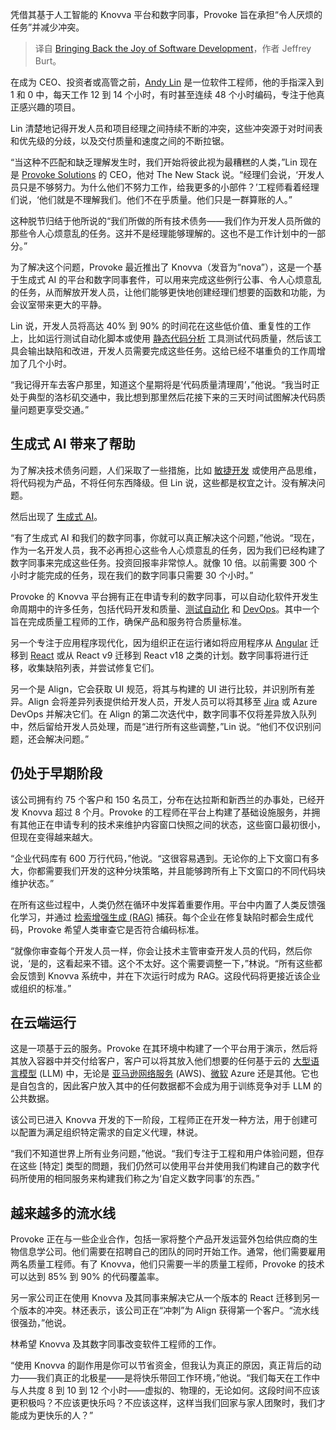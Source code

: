 
<!--
title: 重拾软件开发的乐趣
cover: https://cdn.thenewstack.io/media/2024/08/90353c94-priscilla-du-preez-xkkcui44im0-unsplash.jpg
-->

凭借其基于人工智能的 Knovva 平台和数字同事，Provoke 旨在承担“令人厌烦的任务”并减少冲突。

> 译自 [Bringing Back the Joy of Software Development](https://thenewstack.io/bringing-back-the-joy-of-software-development/)，作者 Jeffrey Burt。

在成为 CEO、投资者或高管之前，[Andy Lin](https://www.linkedin.com/in/andylin888/) 是一位软件工程师，他的手指深入到 1 和 0 中，每天工作 12 到 14 个小时，有时甚至连续 48 个小时编码，专注于他真正感兴趣的项目。

Lin 清楚地记得开发人员和项目经理之间持续不断的冲突，这些冲突源于对时间表和优先级的分歧，以及交付质量和速度之间的不断拉锯。

“当这种不匹配和缺乏理解发生时，我们开始将彼此视为最糟糕的人类，”Lin 现在是 [Provoke Solutions](https://provokesolutions.com/) 的 CEO，他对 The New Stack 说。“经理们会说，‘开发人员只是不够努力。为什么他们不努力工作，给我更多的小部件？’工程师看着经理们说，‘他们就是不理解我们。他们不在乎质量。他们只是一群算账的人。”

这种脱节归结于他所说的“我们所做的所有技术债务——我们作为开发人员所做的那些令人心烦意乱的任务。这并不是经理能够理解的。这也不是工作计划中的一部分。”

为了解决这个问题，Provoke 最近推出了 Knovva（发音为“nova”），这是一个基于生成式 AI 的平台和数字同事套件，可以用来完成这些例行公事、令人心烦意乱的任务，从而解放开发人员，让他们能够更快地创建经理们想要的函数和功能，为会议室带来更大的平静。

Lin 说，开发人员将高达 40% 到 90% 的时间花在这些低价值、重复性的工作上，比如运行测试自动化脚本或使用 [静态代码分析](https://thenewstack.io/how-static-analysis-can-save-your-software/) 工具测试代码质量，然后该工具会输出缺陷和改进，开发人员需要完成这些任务。这给已经不堪重负的工作周增加了几个小时。

“我记得开车去客户那里，知道这个星期将是‘代码质量清理周’，”他说。“我当时正处于典型的洛杉矶交通中，我比想到那里然后花接下来的三天时间试图解决代码质量问题更享受交通。”

## 生成式 AI 带来了帮助

为了解决技术债务问题，人们采取了一些措施，比如 [敏捷开发](https://thenewstack.io/heres-what-a-software-architect-does-in-an-agile-team/) 或使用产品思维，将代码视为产品，不将任何东西降级。但 Lin 说，这些都是权宜之计。没有解决问题。

然后出现了 [生成式 AI](https://thenewstack.io/generative-ai-tools-for-infrastructure-as-code/)。

“有了生成式 AI 和我们的数字同事，你就可以真正解决这个问题，”他说。“现在，作为一名开发人员，我不必再担心这些令人心烦意乱的任务，因为我们已经构建了数字同事来完成这些任务。投资回报率非常惊人。就像 10 倍。以前需要 300 个小时才能完成的任务，现在我们的数字同事只需要 30 个小时。”

Provoke 的 Knovva 平台拥有正在申请专利的数字同事，可以自动化软件开发生命周期中的许多任务，包括代码开发和质量、[测试自动化](https://thenewstack.io/test-automation-tools-unite/) 和 [DevOps](https://thenewstack.io/devops/)。其中一个旨在完成质量工程师的工作，确保产品和服务符合质量标准。

另一个专注于应用程序现代化，因为组织正在运行诸如将应用程序从 [Angular](https://thenewstack.io/google-angular-lead-sees-convergence-in-javascript-frameworks/) 迁移到 [React](https://thenewstack.io/meta-releases-open-source-react-compiler/) 或从 React v9 迁移到 React v18 之类的计划。数字同事将进行迁移，收集缺陷列表，并尝试修复它们。

另一个是 Align，它会获取 UI 规范，将其与构建的 UI 进行比较，并识别所有差异。Align 会将差异列表提供给开发人员，开发人员可以将其移至 [Jira](https://thenewstack.io/anti-agile-project-tracker-linear-the-latest-to-take-on-jira/) 或 Azure DevOps 并解决它们。在 Align 的第二次迭代中，数字同事不仅将差异放入队列中，然后留给开发人员处理，而是“进行所有这些调整，”Lin 说。“他们不仅识别问题，还会解决问题。”

## 仍处于早期阶段
该公司拥有约 75 个客户和 150 名员工，分布在达拉斯和新西兰的办事处，已经开发 Knovva 超过 8 个月。Provoke 的工程师在平台上构建了基础设施服务，并拥有其他正在申请专利的技术来维护内容窗口快照之间的状态，这些窗口最初很小，但现在变得越来越大。

“企业代码库有 600 万行代码，”他说。“这很容易遇到。无论你的上下文窗口有多大，你都需要我们开发的这种分块策略，并且能够跨所有上下文窗口的不同代码块维护状态。”

在所有这些过程中，人类仍然在循环中发挥着重要作用。平台中内置了人类反馈强化学习，并通过 [检索增强生成 (RAG)](https://thenewstack.io/retrieval-augmented-generation-for-llms/) 捕获。每个企业在修复缺陷时都会生成代码，Provoke 希望人类审查它是否符合编码标准。

“就像你审查每个开发人员一样，你会让技术主管审查开发人员的代码，然后你说，‘是的，这看起来不错。这个不太好。这个需要调整一下，”林说。“所有这些都会反馈到 Knovva 系统中，并在下次运行时成为 RAG。这段代码将更接近该企业或组织的标准。”

## 在云端运行
这是一项基于云的服务。Provoke 在其环境中构建了一个平台用于演示，然后将其放入容器中并交付给客户，客户可以将其放入他们想要的任何基于云的 [大型语言模型](https://thenewstack.io/why-large-language-models-wont-replace-human-coders/) (LLM) 中，无论是 [亚马逊网络服务](https://aws.amazon.com/?utm_content=inline+mention) (AWS)、[微软](https://news.microsoft.com/?utm_content=inline+mention) Azure 还是其他。它也是自包含的，因此客户放入其中的任何数据都不会成为用于训练竞争对手 LLM 的公共数据。

该公司已进入 Knovva 开发的下一阶段，工程师正在开发一种方法，用于创建可以配置为满足组织特定需求的自定义代理，林说。

“我们不知道世界上所有业务问题，”他说。“我们专注于工程和用户体验问题，但存在这些 [特定] 类型的問題，我们仍然可以使用平台并使用我们构建自己的数字代码所使用的相同服务来构建我们称之为‘自定义数字同事’的东西。”

## 越来越多的流水线

Provoke 正在与一些企业合作，包括一家将整个产品开发运营外包给供应商的生物信息学公司。他们需要在招聘自己的团队的同时开始工作。通常，他们需要雇用两名质量工程师。有了 Knovva，他们只需要一半的质量工程师，Provoke 的技术可以达到 85% 到 90% 的代码覆盖率。

另一家公司正在使用 Knovva 及其同事来解决它从一个版本的 React 迁移到另一个版本的冲突。林还表示，该公司正在“冲刺”为 Align 获得第一个客户。“流水线很强劲，”他说。

林希望 Knovva 及其数字同事改变软件工程师的工作。

“使用 Knovva 的副作用是你可以节省资金，但我认为真正的原因，真正背后的动力——我们真正的北极星——是将快乐带回工作环境，”他说。“我们每天在工作中与人共度 8 到 10 到 12 个小时——虚拟的、物理的，无论如何。这段时间不应该更积极吗？不应该更快乐吗？不应该这样，这样当我们回家与家人团聚时，我们才能成为更快乐的人？”
